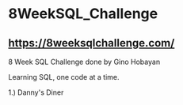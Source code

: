 # 8WeekSQL_Challenge

## https://8weeksqlchallenge.com/

8 Week SQL Challenge done by Gino Hobayan

Learning SQL, one code at a time.



1.) Danny's Diner





